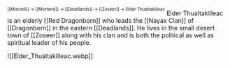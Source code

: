<sup><sup>[[Mistveil]] → [[Mortend]] → [[Deadlands]] → [[Zoseer]] → Elder Thualtakilleac</sup></sup>
Elder Thualtakilleac is an elderly [[Red Dragonborn]] who leads the [[Nayax Clan]] of [[Dragonborn]] in the eastern [[Deadlands]]. He lives in the small desert town of [[Zoseer]] along with his clan and is both the political as well as spiritual leader of his people. 

![[Elder_Thualtakilleac.webp]]